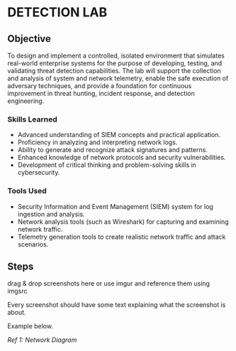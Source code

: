 # DETECTION LAB

## Objective

To design and implement a controlled, isolated environment that simulates real-world enterprise systems for the purpose of developing, testing, and validating threat detection capabilities. The lab will support the collection and analysis of system and network telemetry, enable the safe execution of adversary techniques, and provide a foundation for continuous improvement in threat hunting, incident response, and detection engineering.


### Skills Learned

- Advanced understanding of SIEM concepts and practical application.
- Proficiency in analyzing and interpreting network logs.
- Ability to generate and recognize attack signatures and patterns.
- Enhanced knowledge of network protocols and security vulnerabilities.
- Development of critical thinking and problem-solving skills in cybersecurity.

### Tools Used
- Security Information and Event Management (SIEM) system for log ingestion and analysis.
- Network analysis tools (such as Wireshark) for capturing and examining network traffic.
- Telemetry generation tools to create realistic network traffic and attack scenarios.

## Steps
drag & drop screenshots here or use imgur and reference them using imgsrc

Every screenshot should have some text explaining what the screenshot is about.

Example below.

*Ref 1: Network Diagram*
